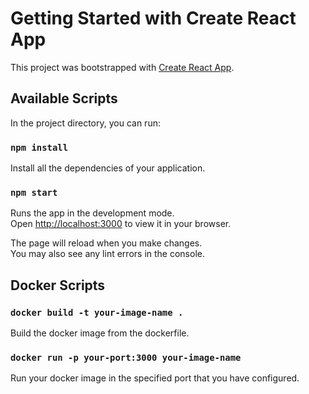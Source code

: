 # Getting Started with Create React App

This project was bootstrapped with [Create React App](https://github.com/facebook/create-react-app).

## Available Scripts

In the project directory, you can run:

### `npm install`

Install all the dependencies of your application.

### `npm start`

Runs the app in the development mode.\
Open [http://localhost:3000](http://localhost:3000) to view it in your browser.

The page will reload when you make changes.\
You may also see any lint errors in the console.

## Docker Scripts

### `docker build -t your-image-name .`

Build the docker image from the dockerfile.

### `docker run -p your-port:3000 your-image-name`

Run your docker image in the specified port that you have configured.
